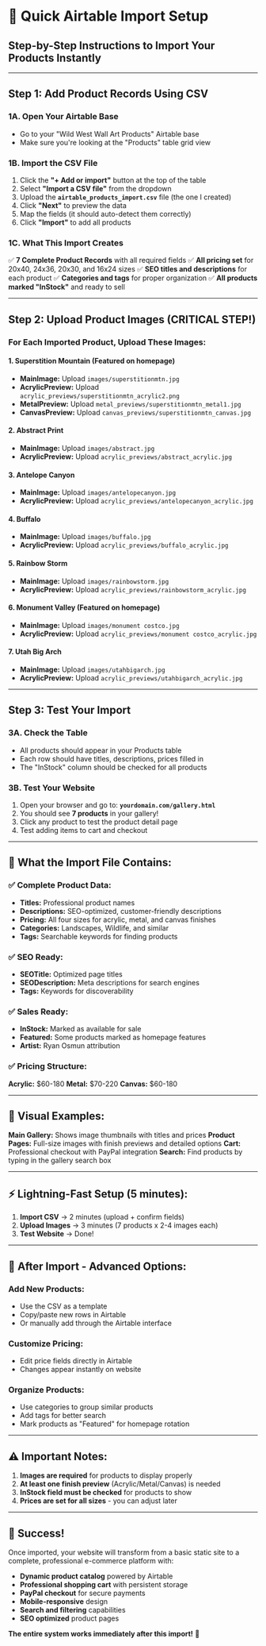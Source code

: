 # 🚀 Quick Airtable Import Setup

## Step-by-Step Instructions to Import Your Products Instantly

---

## Step 1: Add Product Records Using CSV

### 1A. Open Your Airtable Base
- Go to your "Wild West Wall Art Products" Airtable base
- Make sure you're looking at the "Products" table grid view

### 1B. Import the CSV File
1. Click the **"+ Add or import"** button at the top of the table
2. Select **"Import a CSV file"** from the dropdown
3. Upload the **`airtable_products_import.csv`** file (the one I created)
4. Click **"Next"** to preview the data
5. Map the fields (it should auto-detect them correctly)
6. Click **"Import"** to add all products

### 1C. What This Import Creates
✅ **7 Complete Product Records** with all required fields
✅ **All pricing set** for 20x40, 24x36, 20x30, and 16x24 sizes
✅ **SEO titles and descriptions** for each product
✅ **Categories and tags** for proper organization
✅ **All products marked "InStock"** and ready to sell

---

## Step 2: Upload Product Images (CRITICAL STEP!)

### For Each Imported Product, Upload These Images:

#### 1. **Superstition Mountain** (Featured on homepage)
- **MainImage:** Upload `images/superstitionmtn.jpg`
- **AcrylicPreview:** Upload `acrylic_previews/superstitionmtn_acrylic2.png`
- **MetalPreview:** Upload `metal_previews/superstitionmtn_metal1.jpg`
- **CanvasPreview:** Upload `canvas_previews/superstitionmtn_canvas.jpg`

#### 2. **Abstract Print**
- **MainImage:** Upload `images/abstract.jpg`
- **AcrylicPreview:** Upload `acrylic_previews/abstract_acrylic.jpg`

#### 3. **Antelope Canyon**
- **MainImage:** Upload `images/antelopecanyon.jpg`
- **AcrylicPreview:** Upload `acrylic_previews/antelopecanyon_acrylic.jpg`

#### 4. **Buffalo**
- **MainImage:** Upload `images/buffalo.jpg`
- **AcrylicPreview:** Upload `acrylic_previews/buffalo_acrylic.jpg`

#### 5. **Rainbow Storm**
- **MainImage:** Upload `images/rainbowstorm.jpg`
- **AcrylicPreview:** Upload `acrylic_previews/rainbowstorm_acrylic.jpg`

#### 6. **Monument Valley** (Featured on homepage)
- **MainImage:** Upload `images/monument costco.jpg`
- **AcrylicPreview:** Upload `acrylic_previews/monument costco_acrylic.jpg`

#### 7. **Utah Big Arch**
- **MainImage:** Upload `images/utahbigarch.jpg`
- **AcrylicPreview:** Upload `acrylic_previews/utahbigarch_acrylic.jpg`

---

## Step 3: Test Your Import

### 3A. Check the Table
- All products should appear in your Products table
- Each row should have titles, descriptions, prices filled in
- The "InStock" column should be checked for all products

### 3B. Test Your Website
1. Open your browser and go to: **`yourdomain.com/gallery.html`**
2. You should see **7 products** in your gallery!
3. Click any product to test the product detail page
4. Test adding items to cart and checkout

---

## 🎯 What the Import File Contains:

### ✅ Complete Product Data:
- **Titles:** Professional product names
- **Descriptions:** SEO-optimized, customer-friendly descriptions
- **Pricing:** All four sizes for acrylic, metal, and canvas finishes
- **Categories:** Landscapes, Wildlife, and similar
- **Tags:** Searchable keywords for finding products

### ✅ SEO Ready:
- **SEOTitle:** Optimized page titles
- **SEODescription:** Meta descriptions for search engines
- **Tags:** Keywords for discoverability

### ✅ Sales Ready:
- **InStock:** Marked as available for sale
- **Featured:** Some products marked as homepage features
- **Artist:** Ryan Osmun attribution

### ✅ Pricing Structure:
**Acrylic:** $60-180
**Metal:** $70-220
**Canvas:** $60-180

---

## 🎨 Visual Examples:

**Main Gallery:** Shows image thumbnails with titles and prices
**Product Pages:** Full-size images with finish previews and detailed options
**Cart:** Professional checkout with PayPal integration
**Search:** Find products by typing in the gallery search box

---

## ⚡ Lightning-Fast Setup (5 minutes):

1. **Import CSV** → 2 minutes (upload + confirm fields)
2. **Upload Images** → 3 minutes (7 products x 2-4 images each)
3. **Test Website** → Done!

---

## 🔧 After Import - Advanced Options:

### Add New Products:
- Use the CSV as a template
- Copy/paste new rows in Airtable
- Or manually add through the Airtable interface

### Customize Pricing:
- Edit price fields directly in Airtable
- Changes appear instantly on website

### Organize Products:
- Use categories to group similar products
- Add tags for better search
- Mark products as "Featured" for homepage rotation

---

## ⚠️ Important Notes:

1. **Images are required** for products to display properly
2. **At least one finish preview** (Acrylic/Metal/Canvas) is needed
3. **InStock field must be checked** for products to show
4. **Prices are set for all sizes** - you can adjust later

---

## 🎉 Success!

Once imported, your website will transform from a basic static site to a complete, professional e-commerce platform with:

- **Dynamic product catalog** powered by Airtable
- **Professional shopping cart** with persistent storage
- **PayPal checkout** for secure payments
- **Mobile-responsive** design
- **Search and filtering** capabilities
- **SEO optimized** product pages

**The entire system works immediately after this import!** 🎯
